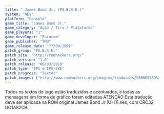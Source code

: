 ```yaml
---
title: " James Bond Jr. (PO.B.R.E.)"
system: "NES"
platform: "Console"
game_title: "James Bond Jr."
game_category: "Ação / Tiro / Plataforma"
game_players: "1"
game_developer: "Eurocom"
game_publisher: "THQ"
game_release_date: "??/09/1991"
patch_group: "PO.B.R.E."
patch_site: "http://romhackers.org/"
patch_version: "1.0"
patch_release: "06/03/2019"
patch_type: "IPS e IPS-EXE"
patch_progress: "Textos"
patch_images: ["http://www.romhackers.org/imagens/traducoes/%5BNES%5D%20James%20Bond%20Jr%20-%20POBRE%20-%201.png","http://www.romhackers.org/imagens/traducoes/%5BNES%5D%20James%20Bond%20Jr%20-%20POBRE%20-%202.png","http://www.romhackers.org/imagens/traducoes/%5BNES%5D%20James%20Bond%20Jr%20-%20POBRE%20-%203.png"]
---
```

Todos os textos do jogo estão traduzidos e acentuados, e todas as mensagens em forma de gráfico foram editadas.ATENÇÃO:Esta tradução deve ser aplicada na ROM original James Bond Jr (U) [!].nes, com CRC32 DC1A82CB.